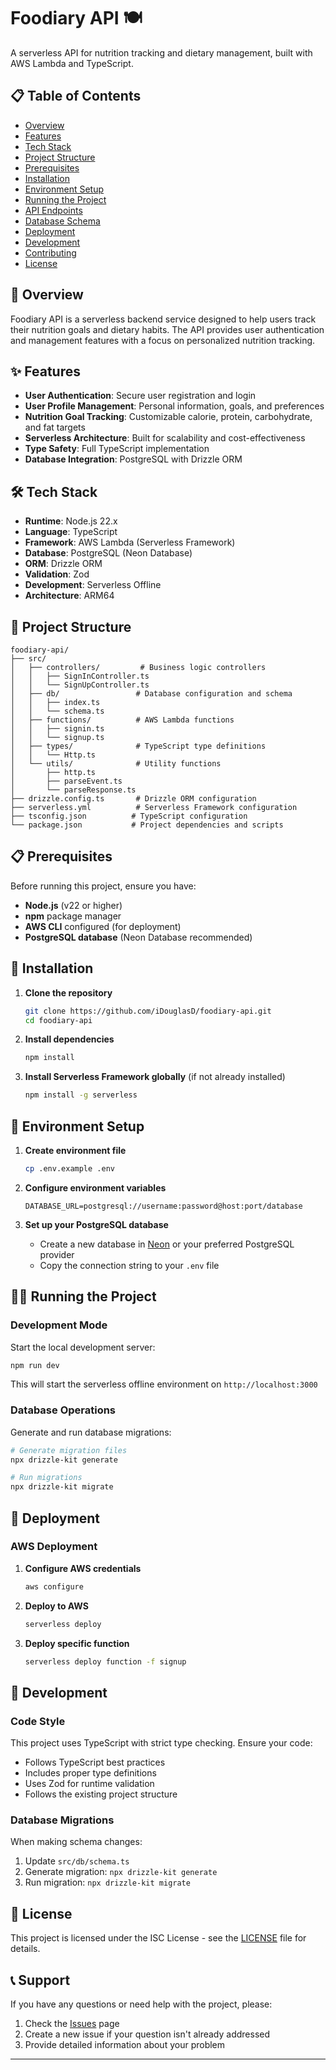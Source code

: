 # Foodiary API 🍽️

A serverless API for nutrition tracking and dietary management, built with AWS Lambda and TypeScript.

## 📋 Table of Contents

- [Overview](#overview)
- [Features](#features)
- [Tech Stack](#tech-stack)
- [Project Structure](#project-structure)
- [Prerequisites](#prerequisites)
- [Installation](#installation)
- [Environment Setup](#environment-setup)
- [Running the Project](#running-the-project)
- [API Endpoints](#api-endpoints)
- [Database Schema](#database-schema)
- [Deployment](#deployment)
- [Development](#development)
- [Contributing](#contributing)
- [License](#license)

## 🎯 Overview

Foodiary API is a serverless backend service designed to help users track their nutrition goals and dietary habits. The API provides user authentication and management features with a focus on personalized nutrition tracking.

## ✨ Features

- **User Authentication**: Secure user registration and login
- **User Profile Management**: Personal information, goals, and preferences
- **Nutrition Goal Tracking**: Customizable calorie, protein, carbohydrate, and fat targets
- **Serverless Architecture**: Built for scalability and cost-effectiveness
- **Type Safety**: Full TypeScript implementation
- **Database Integration**: PostgreSQL with Drizzle ORM

## 🛠️ Tech Stack

- **Runtime**: Node.js 22.x
- **Language**: TypeScript
- **Framework**: AWS Lambda (Serverless Framework)
- **Database**: PostgreSQL (Neon Database)
- **ORM**: Drizzle ORM
- **Validation**: Zod
- **Development**: Serverless Offline
- **Architecture**: ARM64

## 📁 Project Structure

```
foodiary-api/
├── src/
│   ├── controllers/         # Business logic controllers
│   │   ├── SignInController.ts
│   │   └── SignUpController.ts
│   ├── db/                 # Database configuration and schema
│   │   ├── index.ts
│   │   └── schema.ts
│   ├── functions/          # AWS Lambda functions
│   │   ├── signin.ts
│   │   └── signup.ts
│   ├── types/              # TypeScript type definitions
│   │   └── Http.ts
│   └── utils/              # Utility functions
│       ├── http.ts
│       ├── parseEvent.ts
│       └── parseResponse.ts
├── drizzle.config.ts       # Drizzle ORM configuration
├── serverless.yml          # Serverless Framework configuration
├── tsconfig.json          # TypeScript configuration
└── package.json           # Project dependencies and scripts
```

## 📋 Prerequisites

Before running this project, ensure you have:

- **Node.js** (v22 or higher)
- **npm** package manager
- **AWS CLI** configured (for deployment)
- **PostgreSQL database** (Neon Database recommended)

## 🚀 Installation

1. **Clone the repository**
   ```bash
   git clone https://github.com/iDouglasD/foodiary-api.git
   cd foodiary-api
   ```

2. **Install dependencies**
   ```bash
   npm install
   ```

3. **Install Serverless Framework globally** (if not already installed)
   ```bash
   npm install -g serverless
   ```

## 🔧 Environment Setup

1. **Create environment file**
   ```bash
   cp .env.example .env
   ```

2. **Configure environment variables**
   ```env
   DATABASE_URL=postgresql://username:password@host:port/database
   ```

3. **Set up your PostgreSQL database**
   - Create a new database in [Neon](https://neon.tech/) or your preferred PostgreSQL provider
   - Copy the connection string to your `.env` file

## 🏃‍♂️ Running the Project

### Development Mode

Start the local development server:

```bash
npm run dev
```

This will start the serverless offline environment on `http://localhost:3000`

### Database Operations

Generate and run database migrations:

```bash
# Generate migration files
npx drizzle-kit generate

# Run migrations
npx drizzle-kit migrate
```
## 🚀 Deployment

### AWS Deployment

1. **Configure AWS credentials**
   ```bash
   aws configure
   ```

2. **Deploy to AWS**
   ```bash
   serverless deploy
   ```

3. **Deploy specific function**
   ```bash
   serverless deploy function -f signup
   ```

## 🔧 Development

### Code Style

This project uses TypeScript with strict type checking. Ensure your code:

- Follows TypeScript best practices
- Includes proper type definitions
- Uses Zod for runtime validation
- Follows the existing project structure

### Database Migrations

When making schema changes:

1. Update `src/db/schema.ts`
2. Generate migration: `npx drizzle-kit generate`
3. Run migration: `npx drizzle-kit migrate`

## 📄 License

This project is licensed under the ISC License - see the [LICENSE](LICENSE) file for details.

## 📞 Support

If you have any questions or need help with the project, please:

1. Check the [Issues](https://github.com/iDouglasD/foodiary-api/issues) page
2. Create a new issue if your question isn't already addressed
3. Provide detailed information about your problem

---

